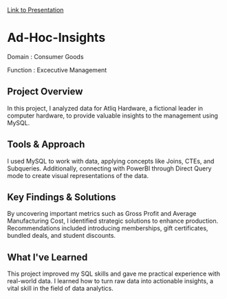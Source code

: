 [Link to Presentation](https://youtu.be/n7XnoKK4DHI?si=48q-Gg3t-t45hqJw)

# Ad-Hoc-Insights

Domain : Consumer Goods

Function : Excecutive Management

## Project Overview
In this project, I analyzed data for Atliq Hardware, a fictional leader in computer hardware, to provide valuable insights to the management using MySQL.

## Tools & Approach
I used MySQL to work with data, applying concepts like Joins, CTEs, and Subqueries. Additionally, connecting with PowerBI through Direct Query mode to create visual representations of the data.

## Key Findings & Solutions
By uncovering important metrics such as Gross Profit and Average Manufacturing Cost, I identified strategic solutions to enhance production. Recommendations included introducing memberships, gift certificates, bundled deals, and student discounts.

## What I've Learned
This project improved my SQL skills and gave me practical experience with real-world data. I learned how to turn raw data into actionable insights, a vital skill in the field of data analytics.






